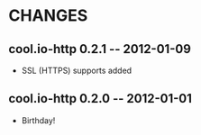 # CHANGES

## cool.io-http 0.2.1 -- 2012-01-09

* SSL (HTTPS) supports added

## cool.io-http 0.2.0 -- 2012-01-01

* Birthday!
